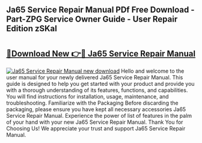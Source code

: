 ## Ja65 Service Repair Manual PDf Free Download - Part-ZPG Service Owner Guide - User Repair Edition zSKaI

# <h2><a href="http://bc84797.oget.top/?id=Ja65+Service+Repair+Manual">🔗Download New 👉🔴 Ja65 Service Repair Manual</a></h2>

[![Ja65 Service Repair Manual new download](https://i.imgur.com/5g1atiW.png)](http://bc84797.oget.top/?id=Ja65+Service+Repair+Manual)
Hello and welcome to the user manual for your newly delivered Ja65 Service Repair Manual. This guide is designed to help you get started with your product and provide you with a thorough understanding of its features, functions, and capabilities. You will find instructions for installation, usage, maintenance, and troubleshooting. Familiarize with the Packaging Before discarding the packaging, please ensure you have kept all necessary accessories Ja65 Service Repair Manual. Experience the power of list of features in the palm of your hand with your new Ja65 Service Repair Manual. Thank You for Choosing Us! We appreciate your trust and support Ja65 Service Repair Manual.
